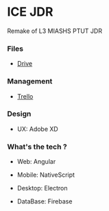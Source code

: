 # ICE JDR

Remake of L3 MIASHS PTUT JDR

### Files

- [Drive](https://drive.google.com/drive/folders/1ZiWNHGCTRZx9b9ySH9SKUgKSzcIAngmC?usp=sharing)

### Management

- [Trello](https://trello.com/b/LOssLUQ0/ice-jdr)

### Design

- UX: Adobe XD

### What's the tech ?

- Web: Angular
- Mobile: NativeScript
- Desktop: Electron

- DataBase: Firebase

